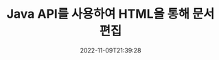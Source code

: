 ---
############################# Static ############################
layout: "product"
date: 2022-11-09T21:39:28
draft: false

product: "Editor"
product_tag: "editor"
platform: "Java"
platform_tag: "java"

############################# Head ############################
head_title: "자바 문서 편집기 API | HTML을 사용하여 Word Web XML 텍스트 파일 편집"
head_description: "Java용 문서 편집기 API. Microsoft Word, XML, 웹 및 텍스트 파일을 HTML로 로드하고 조작 후 원래 형식으로 다시 변환합니다."

############################# Header ############################
title: "Java API를 사용하여 HTML을 통해 문서 편집"
description: "Java 애플리케이션을 HTML 편집기와 통합하여 문서를 조작하고 원래 형식으로 다시 변환합니다."
button:
    enable: true

############################# SubMenu ############################
submenu:
    enable: true
    
    left:
        img_alt: "GroupDocs.Editor for Java"
        image: "https://www.groupdocs.cloud/templates/groupdocs/images/product-logos/groupdocs-editor-java.png"
        product: "GroupDocs.Editor"
        platform: "Java"

    middle:
        button:
            # button loop
            - link: "#overview"
              text: "개요"

            # button loop
            - link: "#features"
              text: "특징"

            # button loop
            - link: "#support"
              text: "지원하다"

            # button loop
            - link: "https://products.groupdocs.app/editor"
              text: "라이브 데모"

            # button loop
            - link: "https://purchase.groupdocs.com/pricing/editor/java"
              text: "가격"

    right:
        link_download: "https://downloads.groupdocs.com/editor"
        link_learn: "https://docs.groupdocs.com/editor/java/"
        link_buy: "https://purchase.groupdocs.com"

############################# Overview ############################
overview:
    enable: true
    content: |
      GroupDocs.Editor for Java API를 사용하면 HTML 형식의 문서 편집이 가능합니다. API는 여러 문서 형식을 지원하며 모든 외부, 오픈 소스 또는 유료 HTML 편집기와 통합할 수 있습니다. Editor API는 문서를 불러와서 HTML로 변환하고 HTML을 외부 UI에 제공하고 조작 후 HTML을 원본 문서에 저장하는 처리를 합니다. 또한 다양한 Microsoft Word, Excel 스프레드시트, PowerPoint 파일, OpenDocument 형식, XML 및 TXT 문서를 생성하는 데 사용할 수도 있습니다.
    tabs:
      enable: true     
      
      ## TAB ONE ##
      tab_one:
        description: |
          다음은 Java용 GroupDocs.Editor의 개요입니다.:

        left:
          enable: true
          icon: "fab fa-html5"
          title: "HTML을 사용하여 조작"
          content: |
            * 지원 문서 로드
            * HTML을 사용하여 콘텐츠 편집
            * 관련 스타일 편집
            * 원본 형식으로 변환
      
      ## TAB TWO ##
      tab_two:
        description: |
          Java용 GroupDocs.Editor는 다음 [파일 형식](https://docs.groupdocs.com/editor/java/supported-document-formats/)을 지원합니다.

        left:
          enable: true
          table:
            # table loop
            - title: "Microsoft Office"
              content: |
                * **Microsoft Word**: DOC, DOCX, DOCM, DOT, DOTM, DOTX, FlatOPC, WordML, RTF
                * **Microsoft Excel**: XLS, XLSX, XLSM, XLT, XLTX, XLTM, XLSB, XLAM, CSV, TSV, SXC, SpreadsheetML, DIF, DSV
                * **Microsoft PowerPoint**: PPT, PPTX, PPTM, PPS, PPSX, PPSM, POT, POTX, POTM

        right:
          enable: true
          table:
            # table loop
            - title: "기타 형식 제품군"
              content: |
                * **OpenDocument 형식**: ODT, OTT, ODS, FODS, ODP, OTP
                * **OpenDocument 형식**: MSG, MBOX, EML, EMLX
                * **웹 형식**: HTML, MHTML, CHM, XML, TXT
                * **웹 형식**: MOBI, AZW3, ePub

      ## TAB THREE ##
      tab_three:
        description: |
          Java용 GroupDocs.Editor는 다음 운영 체제, 프레임워크 및 패키지 관리자를 지원합니다.:
        
        left:
          enable: true
          table:
            # table loop
            - icon: "fab fa-windows"
              title: "운영체제"
              content: |
                * Microsoft Windows Desktop
                * Microsoft Windows Server
                * Linux
                * MacOS

            # table loop
            - icon: "fas fa-code"
              title: "지원되는 프레임워크"
              content: |
                * Java 7 (1.7) +

        right:
          enable: true
          table:
            # table loop
            - icon: "fas fa-cogs"
              title: "개발 환경"
              content: |
                * NetBeans
                * IntelliJ IDEA
                * Eclipse
            # table loop
            - icon: "fas fa-tools"
              title: "빌드 자동화 도구"
              content: |
                * Maven

############################# Features ############################
features:
    enable: true
    title: "Java 기능을 위한 GroupDocs.Editor"

    feature:
      # feature loop
      - icon: "fas fa-copy"
        content: "손쉬운 HTML 편집기 통합"

      # feature loop
      - icon: "fas fa-eye"
        content: "HTML DOM으로 문서 변환"

      # feature loop
      - icon: "fas fa-bolt"
        content: "문서 스트림에서 HTML 콘텐츠 추출"
      
      # feature loop
      - icon: "fas fa-file-powerpoint"
        content: "Word, Excel 및 PowerPoint 파일 형식 로드, 편집 및 저장"

      # feature loop
      - icon: "fas fa-code"
        content: "포함된 요소와 함께 HTML 가져오기"

      # feature loop
      - icon: "fas fa-cloud"
        content: "XML 문서 가져오기, 보기 및 편집"

      # feature loop
      - icon: "fas fa-remove-format"
        content: "HTML 콘텐츠 우회 및 포함된 리소스 저장"

      # feature loop
      - icon: "fas fa-comment-slash"
        content: "페이지 모드에서 워드 프로세싱 문서 보기, 편집 및 저장"

      # feature loop
      - icon: "fas fa-location-arrow"
        content: "파일에서 HTML 본문 태그의 내용 가져오기"

      # feature loop
      - icon: "fas fa-border-all"
        content: "HTML 파일의 CSS 콘텐츠 추출"

      # feature loop
      - icon: "fas fa-wrench"
        content: "문자열 콘텐츠를 사용하여 HTML DOM 가져오기 및 파일로 변환"

      # feature loop
      - icon: "fas fa-columns"
        content: "포함된 요소가 있는 HTML DOM 변환"

      # feature loop
      - icon: "fas fa-file-word"
        content: "편집을 위해 HTML에서 여러 형식의 파일 변환"

      # feature loop
      - icon: "fas fa-envelope"
        content: "편집 없이 입력 문서의 메타 정보 가져오기"

      # feature loop
      - icon: "fas fa-print"
        content: "편집한 문서를 일반 텍스트 파일 형식으로 저장"

      # feature loop
      - icon: "fas fa-file-archive"
        content: "변환 정확도"

      # feature loop
      - icon: "fas fa-lock"
        content: "출력 문서에 암호 적용"

      # feature loop
      - icon: "fas fa-file-code"
        content: "데이터베이스(DB) 불가지론"
      
      # feature loop
      - icon: "fas fa-fill-drip"
        content: "사용자 인터페이스(UI) 불가지론"

      # feature loop
      - icon: "fas fa-file-excel"
        content: "계량 라이선스 지원"

    more_feature:
      # more_feature_loop
      - title: "HTML DOM으로 및 HTML DOM에서 정확하게 변환"
        content: |
          Java용 GroupDocs.Editor를 사용하면 지원되는 파일 형식의 문서를 로드하여 관련 요소(예: CSS)와 함께 HTML DOM(문서 개체 모델)으로 변환하는 Java 응용 프로그램을 빌드할 수 있습니다. 또한 Editor Java API를 사용하면 인기 있는 HTML 편집기에서 HTML을 편집할 수 있습니다. 필요한 수정이 완료되면 Java용 GroupDocs.Editor를 사용하여 이 결과 HTML을 원래 파일 형식으로 다시 변환할 수 있습니다.
          
          ```java
          // Create Editor class by loading an input document
          Editor editor = new Editor("Sample.docx");

          // Open document for edit and obtain EditableDocument
          EditableDocument original = editor.edit();

          // Obtain all-embedded HTML from it
          String allEmbeddedInside = original.getEmbeddedHtml();

          // If necessary, obtain pure HTML-markup, CSS, images and other resources in separate form

          // Whole HTML-markup, without any resources
          String completeHtmlMarkup = original.getContent();

          // Only HTML->BODY content, useful for most of WYSIWYG-editors
          String onlyInnerBody = original.getBodyContent();

          // All CSS stylesheets
          List<CssText> stylesheets = original.getCss();

          // All images, including raster and vector, but without CSS gradients
          List<IImageResource> images = original.getImages();

          // All font resources
          List<FontResourceBase> fonts = original.getFonts();

          // finally, send this content to your WYSIWYG HTML-editor
          ```
      # more_feature_loop
      - title: "요소 로드 및 가져오기"
        content: "Java API용 GroupDocs.Editor를 사용하면 이미지, CSS, 글꼴 등과 같이 지원되는 형식의 문서에서 관련 요소를 가져올 수 있습니다. 그런 다음 가져온 연결된 요소를 로드하고 탐색하고 최종 HTML 파일과 별도로 저장하고 잘 관리된 출력을 가질 수 있습니다."

############################# Support ############################
support:
    enable: true

############################# Solutions ############################
solutions:
    enable: true
    title: "GroupDocs.Editor는 다른 인기 있는 개발 환경을 위한 문서 편집 API를 제공합니다."

    solution:
        # solution loop
        - img_alt: "GroupDocs.Editor for .NET"
          image: "https://www.groupdocs.cloud/templates/groupdocs/images/product-logos/groupdocs-editor-net.png"
          product: "GroupDocs.Editor"
          platform: ".NET"
          link: "/editor/net/"

############################# Back to top ###############################
back_to_top:
  enable: true
---